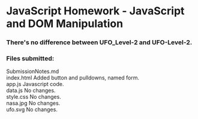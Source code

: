 # JavaScript Homework - JavaScript and DOM Manipulation

### There's no difference between UFO_Level-2 and UFO-Level-2.
### Files submitted:
 SubmissionNotes.md <br>
 index.html	Added button and pulldowns, named form. <br>
 app.js 	Javascript code. <br>
 data.js	No changes. <br>
 style.css	No changes. <br>
 nasa.jpg	No changes. <br>
 ufo.svg	No changes. <br>
